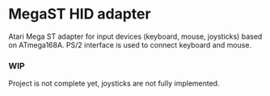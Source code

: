 # MegaST HID adapter

Atari Mega ST adapter for input devices (keyboard, mouse, joysticks) based on ATmega168A. PS/2 interface is used to connect keyboard and mouse.

### WIP
Project is not complete yet, joysticks are not fully implemented.
